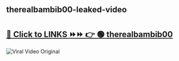 
 ## therealbambib00-leaked-video 

# <h2><a href="https://clipsfans.com/therealbambib00&ref=git">🔗 Click to LINKS ⏩⏩ 👉 🟢 therealbambib00 </a></h2>

<a href="https://clipsfans.com/therealbambib00&ref=git" rel="nofollow" data-target="animated-image.originalLink"><img src="https://i.ibb.co.com/xMMVF88/686577567.gif" alt="Viral Video Original" style="max-width: 100%; display: inline-block;" data-target="animated-image.originalImage"></a>
